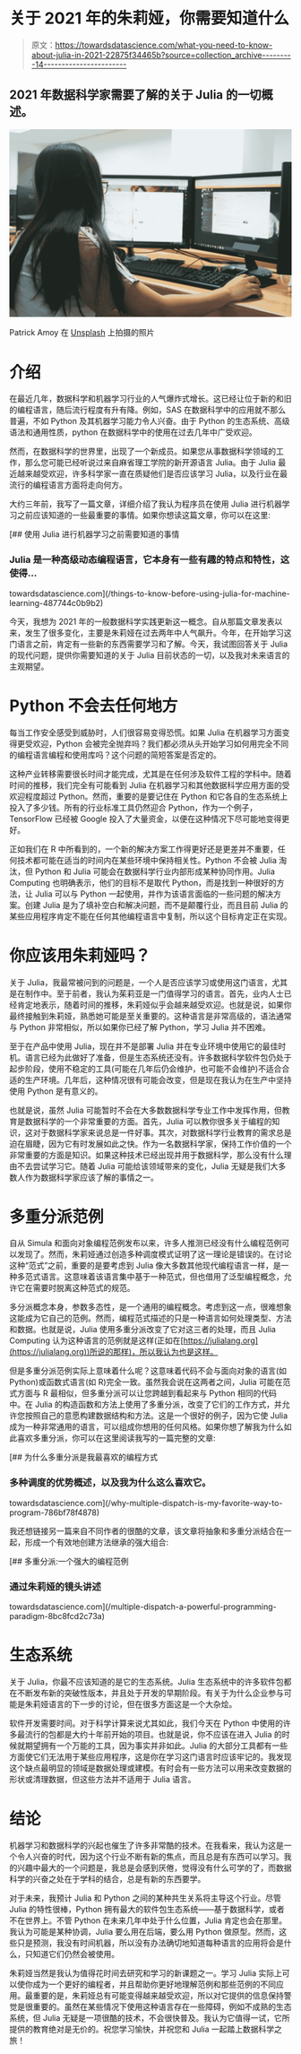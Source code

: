 # 关于 2021 年的朱莉娅，你需要知道什么

> 原文：<https://towardsdatascience.com/what-you-need-to-know-about-julia-in-2021-22875f34465b?source=collection_archive---------14----------------------->

## 2021 年数据科学家需要了解的关于 Julia 的一切概述。

![](img/30951957621fa4e272752b7b883039da.png)

Patrick Amoy 在 [Unsplash](https://unsplash.com?utm_source=medium&utm_medium=referral) 上拍摄的照片

# 介绍

在最近几年，数据科学和机器学习行业的人气爆炸式增长。这已经让位于新的和旧的编程语言，随后流行程度有升有降。例如，SAS 在数据科学中的应用就不那么普遍，不如 Python 及其机器学习能力令人兴奋。由于 Python 的生态系统、高级语法和通用性质，python 在数据科学中的使用在过去几年中广受欢迎。

然而，在数据科学的世界里，出现了一个新成员。如果您从事数据科学领域的工作，那么您可能已经听说过来自麻省理工学院的新开源语言 Julia。由于 Julia 最近越来越受欢迎，许多科学家一直在质疑他们是否应该学习 Julia，以及行业在最流行的编程语言方面将走向何方。

大约三年前，我写了一篇文章，详细介绍了我认为程序员在使用 Julia 进行机器学习之前应该知道的一些最重要的事情。如果你想读这篇文章，你可以在这里:

[](/things-to-know-before-using-julia-for-machine-learning-487744c0b9b2) [## 使用 Julia 进行机器学习之前需要知道的事情

### Julia 是一种高级动态编程语言，它本身有一些有趣的特点和特性，这使得…

towardsdatascience.com](/things-to-know-before-using-julia-for-machine-learning-487744c0b9b2) 

今天，我想为 2021 年的一般数据科学实践更新这一概念。自从那篇文章发表以来，发生了很多变化，主要是朱莉娅在过去两年中人气飙升。今年，在开始学习这门语言之前，肯定有一些新的东西需要学习和了解。今天，我试图回答关于 Julia 的现代问题，提供你需要知道的关于 Julia 目前状态的一切，以及我对未来语言的主观期望。

# Python 不会去任何地方

每当工作安全感受到威胁时，人们很容易变得恐慌。如果 Julia 在机器学习方面变得更受欢迎，Python 会被完全抛弃吗？我们都必须从头开始学习如何用完全不同的编程语言编程和使用库吗？这个问题的简短答案是否定的。

这种产业转移需要很长时间才能完成，尤其是在任何涉及软件工程的学科中。随着时间的推移，我们完全有可能看到 Julia 在机器学习和其他数据科学应用方面的受欢迎程度超过 Python。然而，重要的是要记住在 Python 和它各自的生态系统上投入了多少钱。所有的行业标准工具仍然迎合 Python，作为一个例子，TensorFlow 已经被 Google 投入了大量资金，以便在这种情况下尽可能地变得更好。

正如我们在 R 中所看到的，一个新的解决方案工作得更好还是更差并不重要，任何技术都可能在适当的时间内在某些环境中保持相关性。Python 不会被 Julia 淘汰，但 Python 和 Julia 可能会在数据科学行业内部形成某种协同作用。Julia Computing 也明确表示，他们的目标不是取代 Python，而是找到一种很好的方法，让 Julia 可以与 Python 一起使用，并作为该语言面临的一些问题的解决方案。创建 Julia 是为了填补空白和解决问题，而不是颠覆行业，而且目前 Julia 的某些应用程序肯定不能在任何其他编程语言中复制，所以这个目标肯定正在实现。

# 你应该用朱莉娅吗？

关于 Julia，我最常被问到的问题是，一个人是否应该学习或使用这门语言，尤其是在制作中。至于前者，我认为茱莉亚是一门值得学习的语言。首先，业内人士已经肯定地表示，随着时间的推移，朱莉娅似乎会越来越受欢迎。也就是说，如果你最终接触到朱莉娅，熟悉她可能是至关重要的。这种语言是非常高级的，语法通常与 Python 非常相似，所以如果你已经了解 Python，学习 Julia 并不困难。

至于在产品中使用 Julia，现在并不是部署 Julia 并在专业环境中使用它的最佳时机。语言已经为此做好了准备，但是生态系统还没有。许多数据科学软件包仍处于起步阶段，使用不稳定的工具(可能在几年后仍会维护，也可能不会维护)不适合合适的生产环境。几年后，这种情况很有可能会改变，但是现在我认为在生产中坚持使用 Python 是有意义的。

也就是说，虽然 Julia 可能暂时不会在大多数数据科学专业工作中发挥作用，但教育是数据科学的一个非常重要的方面。首先，Julia 可以教你很多关于编程的知识，这对于数据科学家来说总是一件好事。其次，对数据科学行业教育的需求总是迫在眉睫，因为它有时发展如此之快。作为一名数据科学家，保持工作价值的一个非常重要的方面是知识。如果这种技术已经出现并用于数据科学，那么没有什么理由不去尝试学习它。随着 Julia 可能给该领域带来的变化，Julia 无疑是我们大多数人作为数据科学家应该了解的事情之一。

# 多重分派范例

自从 Simula 和面向对象编程范例发布以来，许多人推测已经没有什么编程范例可以发现了。然而，朱莉娅通过创造多种调度模式证明了这一理论是错误的。在讨论这种“范式”之前，重要的是要考虑到 Julia 像大多数其他现代编程语言一样，是一种多范式语言。这意味着该语言集中基于一种范式，但也借用了泛型编程概念，允许它在需要时脱离这种范式的规范。

多分派概念本身，参数多态性，是一个通用的编程概念。考虑到这一点，很难想象这能成为它自己的范例。然而，编程范式描述的只是一种语言如何处理类型、方法和数据。也就是说，Julia 使用多重分派改变了它对这三者的处理，而且 Julia Computing 认为这种语言的范例就是这样(正如在[https://julialang.org](https://julialang.org))所说的那样)，所以我认为也是这样。

但是多重分派范例实际上意味着什么呢？这意味着代码不会与面向对象的语言(如 Python)或函数式语言(如 R)完全一致。虽然我会说在这两者之间，Julia 可能在范式方面与 R 最相似，但多重分派可以让您跨越到看起来与 Python 相同的代码中。在 Julia 的构造函数和方法上使用了多重分派，改变了它们的工作方式，并允许您按照自己的意愿构建数据结构和方法。这是一个很好的例子，因为它使 Julia 成为一种非常通用的语言，可以组成你想用的任何风格。如果你想了解我为什么如此喜欢多重分派，你可以在这里阅读我写的一篇完整的文章:

[](/why-multiple-dispatch-is-my-favorite-way-to-program-786bf78f4878) [## 为什么多重分派是我最喜欢的编程方式

### 多种调度的优势概述，以及我为什么这么喜欢它。

towardsdatascience.com](/why-multiple-dispatch-is-my-favorite-way-to-program-786bf78f4878) 

我还想链接另一篇来自不同作者的很酷的文章，该文章将抽象和多重分派结合在一起，形成一个有效地创建方法继承的强大组合:

[](/multiple-dispatch-a-powerful-programming-paradigm-8bc8fcd2c73a) [## 多重分派:一个强大的编程范例

### 通过朱莉娅的镜头讲述

towardsdatascience.com](/multiple-dispatch-a-powerful-programming-paradigm-8bc8fcd2c73a) 

# 生态系统

关于 Julia，你最不应该知道的是它的生态系统。Julia 生态系统中的许多软件包都在不断发布新的突破性版本，并且处于开发的早期阶段。有关于为什么企业参与可能是朱莉娅语言的下一步的讨论，但在很多方面这是一个大杂烩。

软件开发需要时间。对于科学计算来说尤其如此，我们今天在 Python 中使用的许多最流行的包都是大约十年前开始的项目。也就是说，你不应该在进入 Julia 的时候就期望拥有一个万能的工具，因为事实并非如此。Julia 的大部分工具都有一些方面使它们无法用于某些应用程序，这是你在学习这门语言时应该牢记的。我发现这个缺点最明显的领域是数据处理或建模。有时会有一些方法可以用来改变数据的形状或清理数据，但这些方法并不适用于 Julia 语言。

# 结论

机器学习和数据科学的兴起也催生了许多非常酷的技术。在我看来，我认为这是一个令人兴奋的时代，因为这个行业不断有新的焦点，而且总是有东西可以学习。我的兴趣中最大的一个问题是，我总是会感到厌倦，觉得没有什么可学的了，而数据科学的兴奋之处在于学科的结合，总是有新的东西要学。

对于未来，我预计 Julia 和 Python 之间的某种共生关系将主导这个行业。尽管 Julia 的特性很棒，Python 拥有最大的软件包生态系统——基于数据科学，或者不在世界上。不管 Python 在未来几年中处于什么位置，Julia 肯定也会在那里。我认为可能是某种协调，Julia 要么用在后端，要么用 Python 做原型。然而，这些只是预测，我没有时间机器，所以没有办法确切地知道每种语言的应用将会是什么，只知道它们仍然会被使用。

朱莉娅当然是我认为值得花时间去研究和学习的新课题之一。学习 Julia 实际上可以使你成为一个更好的编程者，并且帮助你更好地理解范例和那些范例的不同应用。最重要的是，朱莉娅总有可能变得越来越受欢迎，所以对它提供的信息保持警觉是很重要的。虽然在某些情况下使用这种语言存在一些障碍，例如不成熟的生态系统，但 Julia 无疑是一项很酷的技术，不会很快普及。我认为它值得一试，它所提供的教育绝对是无价的。祝您学习愉快，并祝您和 Julia 一起踏上数据科学之旅！